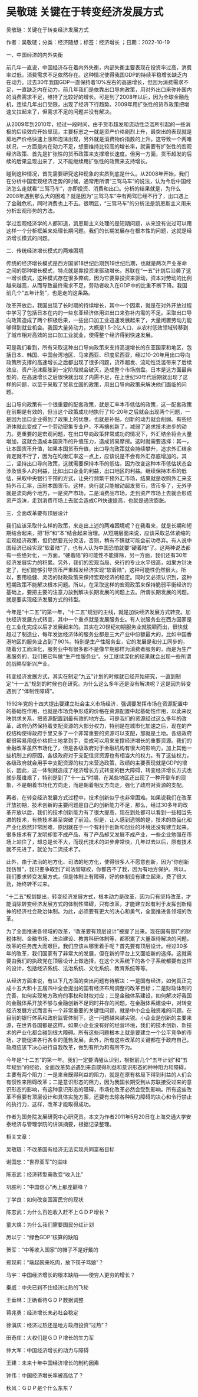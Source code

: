 # 吴敬琏  关键在于转变经济发展方式  
  
吴敬琏：关键在于转变经济发展方式  
作者：吴敬琏；分类：经济随想；标签：经济增长 ；日期：2022-10-19  
一、中国经济的内外失衡  
前几年一直说，中国经济存在着内外失衡，内部失衡主要表现在投资率过高，消费率过低，消费需求不足依然存在。这种情况使得我国GDP的持续平稳增长缺乏内在动力。过去30年我国GDP一直保持着10%左右的高速增长，但因为消费需求不足，一直缺乏内在动力。前几年我们是依靠出口导向政策，用对外出口来弥补国内的消费需求不足，维持了比较好的增长。可是到了2008年以后，因为全球金融危机，连续几年出口受限，出现了经济下行趋势。2009年用扩张性的货币政策把增速又拉起来了，但需求不足的问题并没有解决。  
从2009年到2010年，经过一段时间，由于货币超发和流动性泛滥所引起的一些消极的后续效应开始显现，主要标志之一就是资产价格剧烈上升，最突出的表现就是房地产价格快速上涨和泡沫出现，另外就是消费物价指数的上升。这导致一个两难状况，一方面是内在动力不足，想要维持比较高的增长率，就需要有扩张性的宏观经济政策、首先是扩张性的货币政策来支撑增长速度。但另一方面，货币超发的后续的后果显现出来了，又不能继续用扩张性的政策来支持增长。  
碰到这种情况，首先需要研究这种现象的实质到底是什么。从2008年开始，我们在分析中国宏观经济走势的时候，通常用所谓“三驾马车”的说法，认为今后中国经济怎么走就看“三驾马车”，亦即投资、消费和出口。分析的结果就是，为什么2008年遇到那么大的困难？就是因为“三驾马车”中有两驾已经不行了，出口遇上了金融危机，同时消费也上不去。很明显，“三驾马车”的分析法是凯恩斯主义用来分析宏观形势的方法。  
学过宏观经济学的人都知道，凯恩斯主义处理的是短期问题，从来没有说过可以用这样一个分析框架来处理长期问题。我们的长期发展存在根本性的问题，这就是经济增长模式的问题。  
二、传统经济增长模式的两难困境  
传统的经济增长模式是西方国家18世纪后期到19世纪后期，也就是两次产业革命之间的那种增长模式，特点就是靠投资来驱动增长。苏联在“一五”计划后沿袭了这一增长模式，这种模式存在很多弊病，因为它要靠投资来驱动，资本对劳动的比例越来越高，从而导致最终需求不足，劳动者收入在GDP中的比重不断下降。我国前几个“五年计划”，也是走的这条路。  
改革开放后，我国出现了长时期的持续增长，其中一个因素，就是在对外开放过程中学习了包括日本在内的一些东亚经济体用进出口来弥补内需的不足。采取出口导向政策造成了两个积极后果，一些出口加工业迅速发展起来了，大量闲置劳动力能够得到就业机会。我国大量劳动力，大概是1.5-2亿人口，从农村低效领域转移到了城市相对高效的出口加工业就业，使得整个经济得到快速发展。  
可是我们看到，所有采取这种出口导向政策来支持高速增长的东亚国家和地区，包括日本、韩国、中国台湾地区、马来西亚、印度尼西亚，经过10-20年用出口导向政策所支撑的高速增长之后都出现了很多问题，货币超发、流动性泛滥带来了后续效应，资产泡沫膨胀到一定阶段就会破灭，造成整个市场崩盘。日本是这方面最典型的，在高速增长之后很快就出现了内需不足，在上世纪50年代后期就出现了这样的问题，以至于采取了贸易立国的政策，用出口导向政策来解决他们面临的问题。  
出口导向政策有一个很重要的配套政策，就是汇率本币低估的政策，这一配套政策在前期是有效的，但当这个政策成功地执行了10-20年之后就会出现两个问题，一是因为出口企业得到了政策上的优惠，也就是补贴，创新的动力就会削弱。有些经济体就此变成了一个劳动密集专业户，不再搞创新了，减弱了追求技术进步的动力。更重要的是宏观问题，在出口导向政策非常成功的情况下，外汇结余将会大量增加，这就会造成本国货币的升值压力，造成贸易摩擦。这时就需要选择：其一，让本国货币升值，如果本国货币升值，出口导向政策就会持续攀升，追求外汇结余肯定就不行了，因为在均衡汇率这一点上，应该说是不会有外汇存底增加的。其二，坚持出口导向政策，这就需要保持本币的低估，因为改变这种本币低估状态会涉及很多人的利益，比如出口企业的利益，出口地区的利益。继续保持本币的低估，采取中央银行干预的方式，让央行频繁干预外汇市场，结果就是收购外汇来支持外币汇率，压制本国货币。这样，央行就只能被动超发货币，货币多了，无外乎就是流向两个地方，一是资产市场，二是消费品市场，走到资产市场上去就会形成资产泡沫，走到消费市场上去就会造成CPI快速提高，也就是通货膨胀。  
三、全面改革要有顶层设计  
我们应该采取什么样的政策，来走出上述的两难困境呢？在我看来，就是长期和短期结合起来，把“标”和“本”结合起来治理。从短期层面来说，应该采取总体紧缩的宏观经济政策，但仍然要充分灵活，否则，稍有不慎就可能会前功尽弃。有人说中国经济已经实现“软着陆”了，也有人认为中国恐怕就要“硬着陆”了。这两种说法都有一些绝对化，一方面，“硬着陆”的可能性不能排除，另一方面，我们还有30年经济发展实力的积累。另外，我们的宏观当局、央行的专业水平很高，如果方针决定了，他们能够引导货币严重超发经济实现“软着陆”，这种可能性仍然很大。所以，要用稳健、灵活的财政政策来保持宏观经济的稳定。同时又必须认识到，这种短期政策不能解决根本问题。所以，在采取这样的宏观政策来保持脆弱平衡经济的基础上，要把主要的注意力放到解决长期发展的问题上去。所谓长期发展的问题，就是要实现经济发展方式的转型。  
今年是“十二五”的第一年，“十二五”规划的主线，就是加快经济发展方式转变。加快经济发展方式转变，其中一个重点就是发展服务业。有人说服务业在西方国家是在工业化完成以后才发展起来的。其实在20世纪初期服务业就脱颖而出，很快就超过了制造业，每年发达经济体的服务业都是三大产业中份额最大的，比如中国香港地区的服务业占到了90%。特别是生产性服务业，它的发展是和分工同步的，随着分工而深化，服务业中有很多都不是像早期那样为消费者服务的，而是为生产者服务的，我们把它叫做“生产性服务业”。分工继续深化的结果就会出现一些所谓的战略型新兴产业。  
转变经济发展方式，其实在制定“九五”计划的时候就已经开始研究，一直到制定“十一五”规划的时候也在研究。为什么这么多年还是没有解决呢？这是因为转变遇到了“体制性障碍”。  
1992年党的十四大提出要建立社会主义市场经济，强调要发挥市场在资源配置中的基础性作用，也就是市场竞争形成的价格在资源配置中起基础性作用，以此来反映供求关系，把资源配置到最有效的地方去。可是我们的资源经过这么多年的改革，政府仍然保持着支配资源的大部分权力，特别是在城市化加速之后，现在的产权结构使得政府手里又多了一个非常重要的资源可以支配，那就是土地。各级政府都很容易用低价格把土地拿到手，变成可以用来支撑经济增长的重要资源。我们的金融改革虽然市场化了，但是各级政府对于金融机构有很大的影响力，加上其他一些机制上的原因，各级政府对于支配信贷资源也有相当大的权力。有了这些权力，各级政府就会用手中支配资源的权力来营造政策，政绩的主要表现就是GDP的增长，因此，这一体制就造成了经济增长方式转变的巨大障碍，转变经济增长方式也就步履维艰了，特别是到了“十一五”时期，在某些地区还出现了一种开倒车的现象，不是朝着市场化方向走，而是朝着相反方向走，强化了政府对资源的支配。  
再者，在转变经济发展方式过程中，技术创新似乎也非常困难。如果说我们在改革开放初期，技术创新的主要问题是自己的创新能力不足，那么，经过30多年的改革开放以后，我们的技术创新能力有了很大提高，现在到处都可以看到一些相当先进的技术，有些技术甚至突破了前沿。但是，让人感到遗憾的是，技术的商品化和产业化依然非常困难，原因就在于一个有利于创新和创业的环境还没有建立起来。很多技术有了发明却变不成产品，有了产品却又发展不成产业，一些企业勉强在市场上站住了，却总是长不大，而现代技术的进步非常快，几年过去以后，原有技术就不先进了，就沦为二流技术了。  
此外，由于法治的地方化、司法的地方化，使得很多人不愿意创新，因为“你创新我仿冒”，我只要争取到了司法管辖权，你都告不了我，因为有地方保护。所以，我们要求转变发展方式，但是体制上有障碍，好的体制没有建立起来，费了很大劲，始终转不过来。  
“十二五”规划提出，转变经济发展方式，根本动力是改革，因为只有坚持改革，才能消除转变经济发展方式的体制性障碍，只有改革，才能建立起有利于发挥创新精神的经济社会政治体制。为此，必须要有更大的决心和勇气，全面推进各领域的改革。  
为了全面推进各领域的改革，“改革要有顶层设计”被提了出来。现在国有部门的财税体制、金融市场、法治建设、教育科研体制等，都积累了大量亟待解决的问题，改革的任务庞大而艰巨。我们应该从哪里着手呢？首先要有顶层设计。经过30多年的改革，我们国家有了非常大的发展，但在新的平台上又面临新的选择。这就需要由我们的执政党在顶层设计上做选择，在这个大系统下的各个子系统都要有这样的设计，包括经济系统、法治系统、文化系统、教育系统等等。  
从经济方面来说，有以下几方面的突出问题有待解决：一是国有经济，如何真正完成十五大和十五届四中全会提出的国有经济布局调整的改革目标；二是财政体制的完善，如何实现地方政府的事权和财权对应；三是金融体系建设，如何解决好我国的金融体系开放不够与金融创新不足同时并存的问题。在金融体系建设中，对转变经济发展方式而言有一个非常重要的关键性问题，就是中小企业融资难的问题。在目前的银行体系和政府监管体制下，这一问题越来越尖锐。小企业是创新的主要来源，在世界各国都是这样。如果小企业没有好的经营环境，我们的技术创新、新技术的产业化都会碰到很大障碍。所有这些问题根本上就是要建立一个公平竞争的市场，才能促进各行各业的蓬勃发展。此外，所有这些改革的关键都在于政府自己，政府应该下决心进行自我改革，做到有所为和有所不为。  
今年是“十二五”的第一年。我们一定要清醒认识到，根据前几个“五年计划”和“五年规划”的经验，全面改革势必遇到来自既得利益和意识形态的种种阻力和障碍，主要有两个阻力：一是来自既得利益的阻力，就是在原有格局下得到利益的人们会有惯性来阻碍改革；二是意识形态的阻力，因为我国长期受到从苏联接受过来的意识形态的影响，有这种意识形态的阻碍，市场化改革必然会受到影响。所有这些改革不但要有顶层设计和具体实施方案，还要有去除各种阻力障碍的决心和令行禁止的执行力，这样，改革才能取得成功。  
作者为国务院发展研究中心研究员。本文为作者2011年5月20日在上海交通大学安泰经济与管理学院的讲演摘要，根据记录整理。  
  
相关文章：  
吴敬琏：不改革国有经济无法实现共同富裕目标  
谢国忠：“世界亚军”的滋味  
陈志武：经济转型需改变“收入比”  
巩胜利：“中国信心”再上那座巅峰？  
丁学良：如何改变国富民穷的现状  
陈志武：为什么百姓收入赶不上ＧＤＰ增长？  
童大焕：为什么我们需要国民分红计划  
厉以宁：“绿色GDP”核算的缺陷  
贺军：“中等收入国家”的帽子不是好戴的  
郑现莉：“端起碗来吃肉，放下筷子骂娘”？  
马宇：中国经济增长的根本缺陷——使穷人更穷的增长？  
秦威：中央已刹不住经济过热的飞轮  
王垂林：正确看待ＧＤＰ数据调整  
蒋兆勇：经济增长未必社会稳定  
徐滇庆：经济过热还是地方政府投资“过热”？  
田奇庄：大权们是ＧＤＰ增长的生力军  
仲大军：中国经济增长的动力与障碍  
王建：未来十年中国经济增长的制约因素  
钟伟：中国经济增长率被高估了？  
秋风：ＧＤＰ是个什么东东？